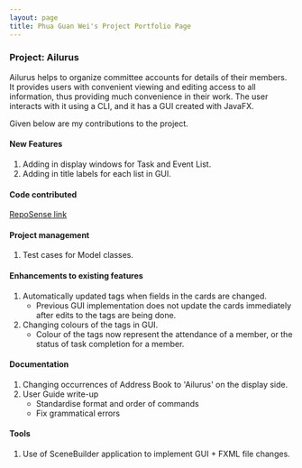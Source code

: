 ```yaml
---
layout: page
title: Phua Guan Wei's Project Portfolio Page
---
```


### Project: Ailurus

Ailurus helps to organize committee accounts for details of their members. It provides users with convenient viewing 
and editing access to all information, thus providing much convenience in their work. The user interacts with it using a CLI, and it has a GUI created with JavaFX.

Given below are my contributions to the project.

#### New Features
1. Adding in display windows for Task and Event List.
2. Adding in title labels for each list in GUI.

#### Code contributed 
[RepoSense link](https://nus-cs2103-ay2122s1.github.io/tp-dashboard/?search=gwphua)

#### Project management
1. Test cases for Model classes.

#### Enhancements to existing features
1. Automatically updated tags when fields in the cards are changed.
    * Previous GUI implementation does not update the cards immediately after edits to the tags are being done.
2. Changing colours of the tags in GUI.
    * Colour of the tags now represent the attendance of a member, or the status of task completion for a member.

#### Documentation
1. Changing occurrences of Address Book to 'Ailurus' on the display side.
2. User Guide write-up
    * Standardise format and order of commands
    * Fix grammatical errors
    
#### Tools
1. Use of SceneBuilder application to implement GUI + FXML file changes.
